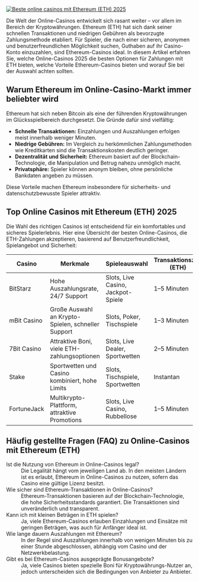 [![Beste online casinos mit Ethereum (ETH) 2025](https://123-caf.pages.dev/gitsignup.png)](https://vrmoo.ru/Bt82HjjY)

<p>Die Welt der Online-Casinos entwickelt sich rasant weiter – vor allem im Bereich der Kryptowährungen. Ethereum (ETH) hat sich dank seiner schnellen Transaktionen und niedrigen Gebühren als bevorzugte Zahlungsmethode etabliert. Für Spieler, die nach einer sicheren, anonymen und benutzerfreundlichen Möglichkeit suchen, Guthaben auf ihr Casino-Konto einzuzahlen, sind Ethereum-Casinos ideal. In diesem Artikel erfahren Sie, welche Online-Casinos 2025 die besten Optionen für Zahlungen mit ETH bieten, welche Vorteile Ethereum-Casinos bieten und worauf Sie bei der Auswahl achten sollten.</p>  <h2>Warum Ethereum im Online-Casino-Markt immer beliebter wird</h2> <p>Ethereum hat sich neben Bitcoin als eine der führenden Kryptowährungen im Glücksspielbereich durchgesetzt. Die Gründe dafür sind vielfältig:</p> <ul>   <li><strong>Schnelle Transaktionen:</strong> Einzahlungen und Auszahlungen erfolgen meist innerhalb weniger Minuten.</li>   <li><strong>Niedrige Gebühren:</strong> Im Vergleich zu herkömmlichen Zahlungsmethoden wie Kreditkarten sind die Transaktionskosten deutlich geringer.</li>   <li><strong>Dezentralität und Sicherheit:</strong> Ethereum basiert auf der Blockchain-Technologie, die Manipulation und Betrug nahezu unmöglich macht.</li>   <li><strong>Privatsphäre:</strong> Spieler können anonym bleiben, ohne persönliche Bankdaten angeben zu müssen.</li> </ul> <p>Diese Vorteile machen Ethereum insbesondere für sicherheits- und datenschutzbewusste Spieler attraktiv.</p>  <h2>Top Online Casinos mit Ethereum (ETH) 2025</h2> <p>Die Wahl des richtigen Casinos ist entscheidend für ein komfortables und sicheres Spielerlebnis. Hier eine Übersicht der besten Online-Casinos, die ETH-Zahlungen akzeptieren, basierend auf Benutzerfreundlichkeit, Spielangebot und Sicherheit:</p>  <table>   <thead>     <tr>       <th>Casino</th>       <th>Merkmale</th>       <th>Spieleauswahl</th>       <th>Transaktionszeit (ETH)</th>       <th>Lizenz</th>     </tr>   </thead>   <tbody>     <tr>       <td>BitStarz</td>       <td>Hohe Auszahlungsrate, 24/7 Support</td>       <td>Slots, Live Casino, Jackpot-Spiele</td>       <td>1–5 Minuten</td>       <td>Malta Gaming Authority</td>     </tr>     <tr>       <td>mBit Casino</td>       <td>Große Auswahl an Krypto-Spielen, schneller Support</td>       <td>Slots, Poker, Tischspiele</td>       <td>1–3 Minuten</td>       <td>Curacao eGaming</td>     </tr>     <tr>       <td>7Bit Casino</td>       <td>Attraktive Boni, viele ETH-zahlungsoptionen</td>       <td>Slots, Live Dealer, Sportwetten</td>       <td>2–5 Minuten</td>       <td>Curacao eGaming</td>     </tr>     <tr>       <td>Stake</td>       <td>Sportwetten und Casino kombiniert, hohe Limits</td>       <td>Slots, Tischspiele, Sportwetten</td>       <td>Instantan</td>       <td>Curacao eGaming</td>     </tr>     <tr>       <td>FortuneJack</td>       <td>Multikrypto-Plattform, attraktive Promotions</td>       <td>Slots, Live Casino, Rubbellose</td>       <td>1–5 Minuten</td>       <td>Curacao eGaming</td>     </tr>   </tbody> </table>  <h2>Häufig gestellte Fragen (FAQ) zu Online-Casinos mit Ethereum (ETH)</h2> <dl>   <dt>Ist die Nutzung von Ethereum in Online-Casinos legal?</dt>   <dd>Die Legalität hängt vom jeweiligen Land ab. In den meisten Ländern ist es erlaubt, Ethereum in Online-Casinos zu nutzen, sofern das Casino eine gültige Lizenz besitzt.</dd>    <dt>Wie sicher sind Ethereum-Transaktionen in Online-Casinos?</dt>   <dd>Ethereum-Transaktionen basieren auf der Blockchain-Technologie, die hohe Sicherheitsstandards garantiert. Die Transaktionen sind unveränderlich und transparent.</dd>    <dt>Kann ich mit kleinen Beträgen in ETH spielen?</dt>   <dd>Ja, viele Ethereum-Casinos erlauben Einzahlungen und Einsätze mit geringen Beträgen, was auch für Anfänger ideal ist.</dd>    <dt>Wie lange dauern Auszahlungen mit Ethereum?</dt>   <dd>In der Regel sind Auszahlungen innerhalb von wenigen Minuten bis zu einer Stunde abgeschlossen, abhängig vom Casino und der Netzwerkbelastung.</dd>    <dt>Gibt es bei Ethereum-Casinos ausgeprägte Bonusangebote?</dt>   <dd>Ja, viele Casinos bieten spezielle Boni für Kryptowährungs-Nutzer an, jedoch unterscheiden sich die Bedingungen von Anbieter zu Anbieter.</dd> </dl>